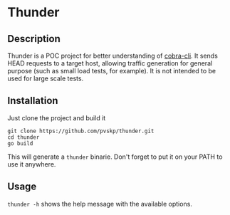 # Thunder

## Description

Thunder is a POC project for better understanding of [cobra-cli](https://github.com/spf13/cobra-cli). It sends HEAD requests to a target host, allowing traffic generation for general purpose (such as small load tests, for example). It is not intended to be used for large scale tests.

## Installation

Just clone the project and build it
```
git clone https://github.com/pvskp/thunder.git
cd thunder
go build
```

This will generate a `thunder` binarie. Don't forget to put it on your PATH to use it anywhere.

## Usage

`thunder -h` shows the help message with the available options.

